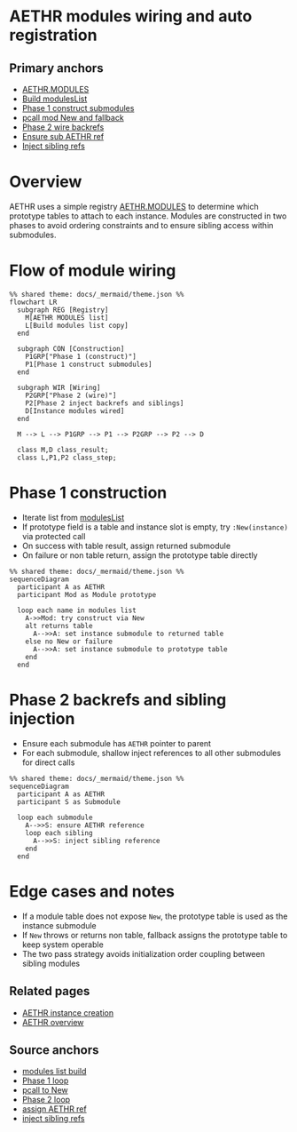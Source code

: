 # AETHR modules wiring and auto registration

## Primary anchors
- [AETHR.MODULES](https://github.com/Gh0st352/AETHR/blob/main/dev/AETHR.lua#L40)
- [Build modulesList](https://github.com/Gh0st352/AETHR/blob/main/dev/AETHR.lua#L148)
- [Phase 1 construct submodules](https://github.com/Gh0st352/AETHR/blob/main/dev/AETHR.lua#L155)
- [pcall mod New and fallback](https://github.com/Gh0st352/AETHR/blob/main/dev/AETHR.lua#L160)
- [Phase 2 wire backrefs](https://github.com/Gh0st352/AETHR/blob/main/dev/AETHR.lua#L172)
- [Ensure sub AETHR ref](https://github.com/Gh0st352/AETHR/blob/main/dev/AETHR.lua#L178)
- [Inject sibling refs](https://github.com/Gh0st352/AETHR/blob/main/dev/AETHR.lua#L181)

# Overview
AETHR uses a simple registry [AETHR.MODULES](https://github.com/Gh0st352/AETHR/blob/main/dev/AETHR.lua#L40) to determine which prototype tables to attach to each instance. Modules are constructed in two phases to avoid ordering constraints and to ensure sibling access within submodules.

# Flow of module wiring

```mermaid
%% shared theme: docs/_mermaid/theme.json %%
flowchart LR
  subgraph REG [Registry]
    M[AETHR MODULES list]
    L[Build modules list copy]
  end

  subgraph CON [Construction]
    P1GRP["Phase 1 (construct)"]
    P1[Phase 1 construct submodules]
  end

  subgraph WIR [Wiring]
    P2GRP["Phase 2 (wire)"]
    P2[Phase 2 inject backrefs and siblings]
    D[Instance modules wired]
  end

  M --> L --> P1GRP --> P1 --> P2GRP --> P2 --> D
  
  class M,D class_result;
  class L,P1,P2 class_step;
```

# Phase 1 construction
- Iterate list from [modulesList](https://github.com/Gh0st352/AETHR/blob/main/dev/AETHR.lua#L148)
- If prototype field is a table and instance slot is empty, try `:New(instance)` via protected call
- On success with table result, assign returned submodule
- On failure or non table return, assign the prototype table directly

```mermaid
%% shared theme: docs/_mermaid/theme.json %%
sequenceDiagram
  participant A as AETHR
  participant Mod as Module prototype

  loop each name in modules list
    A->>Mod: try construct via New
    alt returns table
      A-->>A: set instance submodule to returned table
    else no New or failure
      A-->>A: set instance submodule to prototype table
    end
  end
```

# Phase 2 backrefs and sibling injection
- Ensure each submodule has `AETHR` pointer to parent
- For each submodule, shallow inject references to all other submodules for direct calls

```mermaid
%% shared theme: docs/_mermaid/theme.json %%
sequenceDiagram
  participant A as AETHR
  participant S as Submodule

  loop each submodule
    A-->>S: ensure AETHR reference
    loop each sibling
      A-->>S: inject sibling reference
    end
  end
```

# Edge cases and notes
- If a module table does not expose `New`, the prototype table is used as the instance submodule
- If `New` throws or returns non table, fallback assigns the prototype table to keep system operable
- The two pass strategy avoids initialization order coupling between sibling modules

## Related pages
- [AETHR instance creation](./instance_creation.md)
- [AETHR overview](./README.md)

## Source anchors
- [modules list build](https://github.com/Gh0st352/AETHR/blob/main/dev/AETHR.lua#L148)
- [Phase 1 loop](https://github.com/Gh0st352/AETHR/blob/main/dev/AETHR.lua#L155)
- [pcall to New](https://github.com/Gh0st352/AETHR/blob/main/dev/AETHR.lua#L160)
- [Phase 2 loop](https://github.com/Gh0st352/AETHR/blob/main/dev/AETHR.lua#L172)
- [assign AETHR ref](https://github.com/Gh0st352/AETHR/blob/main/dev/AETHR.lua#L178)
- [inject sibling refs](https://github.com/Gh0st352/AETHR/blob/main/dev/AETHR.lua#L181)